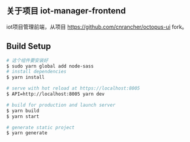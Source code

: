 ##  关于项目 iot-manager-frontend

iot项目管理前端，从项目 https://github.com/cnrancher/octopus-ui fork。


## Build Setup

``` bash
# 这个组件要安装好
$ sudo yarn global add node-sass
# install dependencies
$ yarn install

# serve with hot reload at https://localhost:8005
$ API=http://localhost:8005 yarn dev

# build for production and launch server
$ yarn build
$ yarn start

# generate static project
$ yarn generate
```
